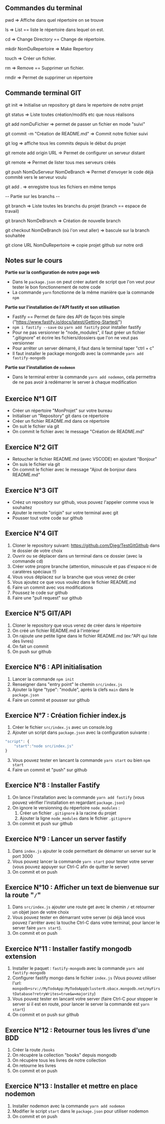 ## Commandes du terminal ##


pwd => Affiche dans quel répertoire on se trouve

ls => List == liste le répertoire dans lequel on est.

cd => Change Directory == Change de répertoire.

mkdir NomDuRepertoire => Make Repertory

touch => Créer un fichier.

rm => Remove == Supprimer un fichier.

rmdir => Permet de supprimer un répertoire



## Commande terminal GIT ##


git init => Initialise un repository git dans le repertoire de notre projet

git status => Liste toutes création/modifs etc que nous réalisons

git add nomDuFichier => permet de passer un fichier en mode "suivi"

git commit -m "Création de README.md" => Commit notre fichier suivi

git log => affiche tous les commits depuis le début du projet

git remote add origin URL => Permet de configurer un serveur distant

git remote => Permet de lister tous mes serveurs créés

git push NomDuServeur NomDeBranch
    => Permet d'envoyer le code déjà commité vers le serveur voulu

git add . => enregistre tous les fichiers en même temps


-- Partie sur les branchs --

git branch 
    => Liste toutes les branchs du projet (branch == espace de travail)

git branch NomDeBranch => Création de nouvelle branch

git checkout NomDeBranch (où l'on veut aller) 
    => bascule sur la branch souhaitée

git clone URL NomDuRepertoire => copie projet github sur notre ordi



## Notes sur le cours ##
**Partie sur la configuration de notre page web**

- Dans le `package.json` on peut créer autant de script que l'on veut pour tester le bon fonctionnement de notre code
- La commande `yarn` fonctionne de la même manière que la commande `npm`


**Partie sur l'installation de l'API fastify et son utilisation**

- Fastify == Permet de faire des API de façon très simple ("https://www.fastify.io/docs/latest/Getting-Started/")
- `npm i fastify --save` ou `yarn add fastify` pour installer fastify
- Pour ne pas versionner le "node_modules", il faut gréer un fichier ".gitignore" et écrire les fichiers/dossiers que l'on ne veut pas versionner
- Pour arrêter un server démarré, il faut dans le terminal taper "ctrl + c"
- Il faut installer le package mongodb avec la commande `yarn add fastify-mongodb`


**Partie sur l'installation de `nodemon`**

- Dans le terminal entrer la commande `yarn add nodemon`, cela permettra de ne pas avoir à redémarrer le server à chaque modification


######



## Exercice N°1 GIT ##

- Créer un répertoire "MonProjet" sur votre bureau
- Initialiser un "Repository" git dans ce répertoire
- Créer un fichier README.md dans ce répertoire
- On suit le fichier via git
- On commit le fichier avec le message "Création de README.md"

## Exercice N°2 GIT ##

- Retoucher le fichier README.md (avec VSCODE) en ajoutant "Bonjour"
- On suis le fichier via git
- On commit le fichier avec le message "Ajout de bonjour dans README.md"

## Exercice N°3 GIT ##

- Créez un repository sur github, vous pouvez l'appeler comme vous le souhaitez
- Ajouter le remote "origin" sur votre terminal avec git
- Pousser tout votre code sur github

## Exercice N°4 GIT ##

1. Cloner le repository suivant: https://github.com/Djeg/TestGitGithub dans le dossier de votre choix
2. Ouvrir ou se déplacer dans un terminal dans ce dossier (avec la commande cd)
3. Créer votre propre branche (attention, minuscule et pas d'espace ni de caratères spéciaux !!)
4. Vous vous déplacez sur la branche que vous venez de créer
5. Vous ajoutez ce que vous voulez dans le fichier README.md
6. Faire un commit avec vos modifications
7. Poussez le code sur github
8. Faire une "pull request" sur github

## Exercice N°5 GIT/API ##

1. Cloner le repository que vous venez de créer dans le répertoire
2. On créé un fichier README.md à l'intérieur
3. On rajoute une petite ligne dans le fichier README.md (ex:"API qui liste des livres)
4. On fait un commit
5. On push sur github

## Exercice N°6 : API initialisation ##

1. Lancer la commande `npm init`
2. Renseigner dans "entry point" le chemin `src/index.js`
3. Ajouter la ligne "type": "module", après la clefs `main` dans le `package.json`
4. Faire un commit et pousser sur github

## Exercice N°7 : Création fichier index.js ##

1. Créer le fichier `src/index.js` avec un console.log
2. Ajouter un script dans `package.json` avec la configuration suivante :
```js
"script": {
    "start":"node src/index.js"
}
```

3. Vous pouvez tester en lancant la commande `yarn start` ou bien `npm start`
4. Faire un commit et "push" sur github

## Exercice N°8 : Installer Fastify ##

1. On lance l'installation avec la commande `yarn add fastify` (vous pouvez vérifier l'installation en regardant `package.json`)
2. On ignore le versionning du répertoire `node_modules` :
    1. Créer un fichier `.gitignore` à la racine du projet
    2. Ajouter la ligne `node_modules` dans le fichier `.gitignore`
3. On commit et push sur github

## Exercice N°9 : Lancer un server fastify ##

1. Dans `index.js` ajouter le code permettant de démarrer un server sur le port 3000
2. Vous pouvez lancer la commande `yarn start` pour tester votre server (vous pouvez appuyer sur Ctrl-C afin de quitter le server)
3. On commit et on push

## Exercice N°10 : Afficher un text de bienvenue sur la route "`/`" ##

1. Dans `src/index.js` ajouter une route get avec le chemin `/` et retourner un objet json de votre choix
2. Vous pouvez tester en démarrant votre server (si déjà lancé vous pouvez l'arrêter avec la touche Ctrl-C dans votre terminal, pour lancer le server faire `yarn start`).
3. On commit et on push

## Exercice N°11 : Installer fastify mongodb extension ##

1. Installer le paquet : `fastify-mongodb` avec la commande `yarn add fastify-mongodb`
2. Configurer fastify mongo dans le fichier `index.js` (Vous pouvez utiliser l'url: `mongodb+srv://MyTodoApp:MyTodoApp@cluster0.obacx.mongodb.net/myFirstDatabase?retryWrites=true&w=majority`)
3. Vous pouvez tester en lancant votre server (faire Ctrl-C pour stopper le server si il est en route, pour lancer le server la commande est `yarn start`)
4. On commit et on push sur github

## Exercice N°12 : Retourner tous les livres d'une BDD ##

1. Créer la route `/books`
2. On récupère la collection "books" depuis mongodb
3. On récupère tous les livres de notre collection
4. On retourne les livres
5. On commit et on push

## Exercice N°13 : Installer et mettre en place nodemon ##

1. Installer nodemon avec la commande `yarn add nodemon`
2. Modifier le script `start` dans le `package.json` pour utiliser nodemon
3. On commit et on push